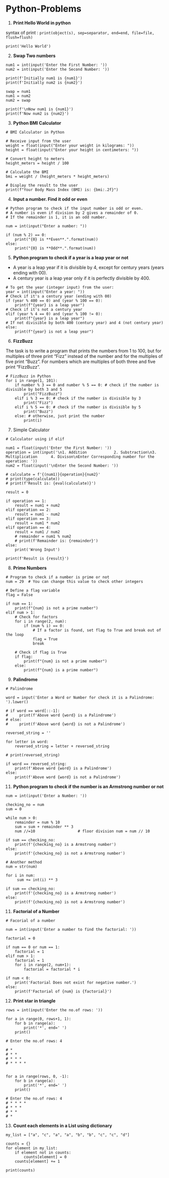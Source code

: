 # Python-Problems

1. **Print Hello World in python**

syntax of print : 
  `print(object(s), sep=separator, end=end, file=file, flush=flush)`

```
print('Hello World')
```

2. **Swap Two numbers**

```
num1 = int(input('Enter the First Number: '))
num2 = int(input('Enter the Second Number: '))

print(f'Initially num1 is {num1}')
print(f'Initially num2 is {num2}')

swap = num1
num1 = num2
num2 = swap

print(f'\nNow num1 is {num1}')
print(f'Now num2 is {num2}')
```

3. **Python BMI Calculator**

```
# BMI Calculator in Python

# Receive input from the user
weight = float(input("Enter your weight in kilograms: "))
height = float(input("Enter your height in centimeters: "))

# Convert height to meters
height_meters = height / 100

# Calculate the BMI
bmi = weight / (height_meters * height_meters)

# Display the result to the user
print(f"Your Body Mass Index (BMI) is: {bmi:.2f}")
```

4. **Input a number. Find it odd or even**

```
# Python program to check if the input number is odd or even.
# A number is even if division by 2 gives a remainder of 0.
# If the remainder is 1, it is an odd number.

num = int(input("Enter a number: "))

if (num % 2) == 0:
    print("{0} is **Even**.".format(num))
else:
    print("{0} is **Odd**.".format(num))
```

5. **Python program to check if a year is a leap year or not**

  * A year is a leap year if it is divisible by 4, except for century years (years ending with 00).
  * A century year is a leap year only if it is perfectly divisible by 400.

```
# To get the year (integer input) from the user:
year = int(input("Enter a year: "))
# Check if it's a century year (ending with 00)
if (year % 400 == 0) and (year % 100 == 0):
    print(f"{year} is a leap year")
# Check if it's not a century year
elif (year % 4 == 0) and (year % 100 != 0):
    print(f"{year} is a leap year")
# If not divisible by both 400 (century year) and 4 (not century year)
else:
    print(f"{year} is not a leap year")
```

6. **FizzBuzz**
  
The task is to write a program that prints the numbers from 1 to 100, but for multiples of three print “Fizz” instead of the number and for the multiples of five print “Buzz”. 
For numbers which are multiples of both three and five print “FizzBuzz”.

```
# FizzBuzz in Python
for i in range(1, 101):
    if number % 3 == 0 and number % 5 == 0: # check if the number is divisible by both 3 and 5
        print("FizzBuzz")
    elif i % 3 == 0: # check if the number is divisible by 3
        print("Fizz")
    elif i % 5 == 0: # check if the number is divisible by 5
        print("Buzz")
    else: # otherwise, just print the number
        print(i)
```

7. Simple Calculator

```
# Calculator using if elif

num1 = float(input('Enter the First Number: '))
operation = int(input('\n1. Addition            2. Substraction\n3. Multiplication      4. Divison\nEnter Corresponding number for the operation: '))
num2 = float(input('\nEnter the Second Number: '))

# calculate = f'{(num1)}{operation}{num2}'
# print(type(calculate))
# print(f'Result is: {eval(calculate)}')

result = 0

if operation == 1:
    result = num1 + num2
elif operation == 2:
    result = num1 - num2
elif operation == 3:
    result = num1 * num2
elif operation == 4:
    result = num1 / num2
    # remainder = num1 % num2
    # print(f'Remainder is: {remainder}')
else: 
    print('Wrong Input')

print(f'Result is {result}')
```

8. **Prime Numbers**

```
# Program to check if a number is prime or not
num = 29  # You can change this value to check other integers

# Define a flag variable
flag = False

if num == 1:
    print(f"{num} is not a prime number")
elif num > 1:
    # Check for factors
    for i in range(2, num):
        if (num % i) == 0:
            # If a factor is found, set flag to True and break out of the loop
            flag = True
            break

    # Check if flag is True
    if flag:
        print(f"{num} is not a prime number")
    else:
        print(f"{num} is a prime number")

```

9. **Palindrome**
 
```
# Palindrome

word = input('Enter a Word or Number for check it is a Palindrome: ').lower()

# if word == word[::-1]:
#     print(f'Above word {word} is a Palindrome')
# else:
#     print(f'Above word {word} is not a Palindrome')

reversed_string = ''

for letter in word:
    reversed_string = letter + reversed_string 

# print(reversed_string)

if word == reversed_string:
    print(f'Above word {word} is a Palindrome')
else:
    print(f'Above word {word} is not a Palindrome')
``` 

11. **Python program to check if the number is an Armstrong number or not**

```
num = int(input('Enter a Number: '))

checking_no = num
sum = 0

while num > 0:
    remainder = num % 10
    sum = sum + remainder ** 3
    num //=10                   # floor division num = num // 10

if sum == checking_no:
    print(f'{checking_no} is a Armstrong number')
else:
    print(f'{checking_no} is not a Armstrong number')
```

```
# Another method
num = str(num)

for i in num:
     sum += int(i) ** 3

if sum == checking_no:
    print(f'{checking_no} is a Armstrong number')
else:
    print(f'{checking_no} is not a Armstrong number')
```

11. **Factorial of a Number**

```
# Facorial of a number

num = int(input('Enter a number to find the factorial: '))

factorial = 0

if num == 0 or num == 1:
    factorial = 1
elif num > 1:
    factorial = 1
    for i in range(2, num+1):
        factorial = factorial * i

if num < 0:
    print('Factorial Does not exist for negative number.')
else:
    print(f'Factorial of {num} is {factorial}')  
```

12. **Print star in triangle**

```
rows = int(input('Enter the no.of rows: '))

for a in range(0, rows+1, 1):
    for b in range(a):
        print('*', end=' ')
    print()    

# Enter the no.of rows: 4

# *
# * *
# * * *
# * * * *


for a in range(rows, 0, -1):
    for b in range(a):
        print('*', end=' ')
    print() 

# Enter the no.of rows: 4
# * * * * 
# * * *
# * *
# *
```

13. **Count each elements in a List using dictionary**

```
my_list = ["a", "c", "a", "a", "b", "b", "c", "c", "d"]

counts = {}
for element in my_list:
    if element not in counts:
        counts[element] = 0
    counts[element] += 1

print(counts)
```
    

